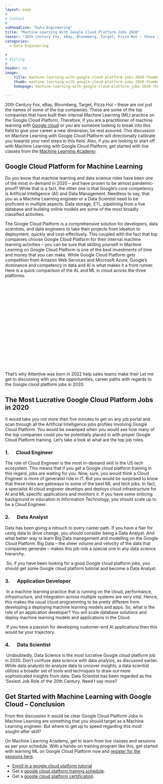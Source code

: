 ```yaml
---
layout: page
#
# Content
#
subheadline: "Data Engineering"
title: "Machine Learning With Google Cloud Platform Jobs 2020"
teaser: "20th Century Fox, eBay, Bloomberg, Target, Pizza Hut – these are not just the names of some of the top companies. These are some of the top companies that have built their internal Machine Learning (ML) practice on the Google Cloud Platform. Therefo"
categories:
  - Data Engineering

#
# Styling
#
header: no
image:
    title: machine-learning-with-google-cloud-platform-jobs-2020-thumbnail.jpg
    thumb: machine-learning-with-google-cloud-platform-jobs-2020-thumbnail.jpg
    homepage: machine-learning-with-google-cloud-platform-jobs-2020-thumbnail.jpg

---
```


20th Century Fox, eBay, Bloomberg, Target, Pizza Hut – these are not just the names of some of the top companies. These are some of the top companies that have built their internal Machine Learning (ML) practice on the Google Cloud Platform. Therefore, if you are a practitioner of machine learning with [Google cloud](https://en.m.wikipedia.org/wiki/Google_Cloud_Platform) or you are someone looking to break into this field to give your career a new dimension, be rest assured. This discussion on Machine Learning with Google Cloud Platform will directionally calibrate you towards your next steps in this field. Also, if you are looking to start off with Machine Learning with Google Cloud Platform, get started with live classes from the [Machine Learning Academy](https://mlacademy.io////register).


Google Cloud Platform for Machine Learning
------------------------------------------


Do you know that machine learning and data science roles have been one of the most in-demand in 2020 – and have proven to be almost pandemic-proof? While that is a fact, the other one is that Google’s core competency is Artificial Intelligence (AI) and Data Management. Needless to say, that you as a Machine Learning engineer or a Data Scientist need to be proficient in multiple aspects. Data storage, ETL, pipelining from a live database and building online models are some of the most broadly classified activities.


The Google Cloud Platform is a comprehensive solution for developers, data scientists, and data engineers to take their projects from ideation to deployment, quickly and cost-effectively. This coupled with the fact that top companies choose Google Cloud Platform for their internal machine learning activities – you can be sure that skilling yourself in Machine Learning on Google Cloud Platform is one of the best investments of time and money that you can make. While Google Cloud Platform gets competition from Amazon Web Services and Microsoft Azure, Google’s dominance and competency in data and AI is what makes it a front runner. Here is a quick comparison of the AL and ML in cloud across the three platforms.


![](data:image/svg+xml,%3Csvg%20xmlns='http://www.w3.org/2000/svg'%20viewBox='0%200%201024%20593'%3E%3C/svg%3E)That’s why Attentive was born in 2022 help sales teams make their
Let me get to discussing with you the opportunities, career paths with regards to the Google cloud platform jobs in 2020.


The Most Lucrative Google Cloud Platform Jobs in 2020
-----------------------------------------------------


It would take you not more than five minutes to get on any job portal and scan through all the Artificial Intelligence jobs profiles involving Google Cloud Platform. You would be swamped when you would see how many of the top companies could you be potentially placed in with proper Google Cloud Platform training. Let’s take a look at what are the top job roles.


### 1.      Cloud Engineer


The role of Cloud Engineer is the most in-demand skill in the US tech ecosystem. This means that if you get a Google cloud platform training in this regard, jobs are waiting for you. Now, sure, you would think a Cloud Engineer is more of generalist role in IT. But you would be surprised to know that these roles are gateways to some of the best ML and tech jobs. In fact, a specialist AI cloud engineer develops and deploys cloud infrastructure for AI and ML specific applications and monitors it. If you have some enticing background or education in Information Technology, you should scale up to be a Cloud Engineer.


### 2.      Data Analyst


Data has been giving a retouch to every career path. If you have a flair for using data to drive change, you should consider being a Data Analyst. And what better way to learn Big Data management and modelling on the Google Cloud Platform. Big Data – the sheer volume and velocity of the data that companies generate – makes this job role a special one in any data science hierarchy.


 So, if you have been looking for a good Google cloud platform jobs, you should get some Google cloud platform tutorial and become a Data Analyst.


### 3.      Application Developer


 In a machine learning practice that is running on the cloud, performance, infrastructure, and integration across multiple systems are very vital. Hence, this makes the usual cloud programming to be pretty different from developing a deploying machine learning models and apps. So, what is the role of an application developer? You will scale database solutions and deploy machine learning models and applications in the Cloud.


 If you have a passion for developing customer-end AI applications then this would be your trajectory.


### 4.      Data Scientist


 Undoubtedly, Data Science is the most lucrative Google cloud platform job in 2020. Don’t confuse data science with data analysis, as discussed earlier. While data analysts do analyze data to uncover insights, a data scientist utilizes a broader set of tools and techniques to draw out more sophisticated insights from data. Data Scientist has been regarded as the ‘Sexiest Job Role of the 20th Century. Need I say more?


Get Started with Machine Learning with Google Cloud – Conclusion
----------------------------------------------------------------


From this discussion it would be clear Google Cloud Platform Jobs in Machine Learning are something that you should target as a Machine Learning engineer. But where to get up to speed regarding this most sought-after skill?


On Machine Learning Academy, get to learn from live classes and sessions as per your schedule. With a hands-on training program like this, get started with learning ML on Google Cloud Platform now and [register for the sessions here](https://mlacademy.io////register).


* [Enroll in a google cloud platform tutorial](https://mlacademy.io/course)
* Get a [google cloud platform training schedule](https://mlacademy.io/classes).
* Get a [google cloud platform certification](https://www.coursera.org/learn/gcp-big-data-ml-fundamentals).


